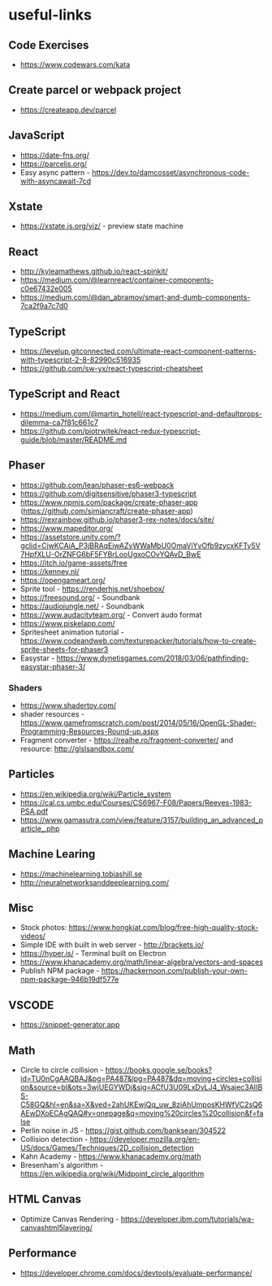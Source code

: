 # useful-links

## Code Exercises
* https://www.codewars.com/kata

## Create parcel or webpack project
* https://createapp.dev/parcel

## JavaScript
* https://date-fns.org/
* https://parceljs.org/
* Easy async pattern - https://dev.to/damcosset/asynchronous-code-with-asyncawait-7cd

## Xstate
* https://xstate.js.org/viz/ - preview state machine

## React
* http://kyleamathews.github.io/react-spinkit/
* https://medium.com/@learnreact/container-components-c0e67432e005
* https://medium.com/@dan_abramov/smart-and-dumb-components-7ca2f9a7c7d0

## TypeScript
* https://levelup.gitconnected.com/ultimate-react-component-patterns-with-typescript-2-8-82990c516935
* https://github.com/sw-yx/react-typescript-cheatsheet

## TypeScript and React
* https://medium.com/@martin_hotell/react-typescript-and-defaultprops-dilemma-ca7f81c661c7
* https://github.com/piotrwitek/react-redux-typescript-guide/blob/master/README.md

## Phaser
* https://github.com/lean/phaser-es6-webpack
* https://github.com/digitsensitive/phaser3-typescript
* https://www.npmjs.com/package/create-phaser-app (https://github.com/simiancraft/create-phaser-app)
* https://rexrainbow.github.io/phaser3-rex-notes/docs/site/
* https://www.mapeditor.org/
* https://assetstore.unity.com/?gclid=CjwKCAiA_P3jBRAqEiwAZyWWaMbU0OmaViYvOfb9zycxKFTy5V7HpfXLU-OrZNFG6bF5FYBrLooUgxoCOvYQAvD_BwE
* https://itch.io/game-assets/free
* https://kenney.nl/
* https://opengameart.org/
* Sprite tool - https://renderhjs.net/shoebox/
* https://freesound.org/ - Soundbank
* https://audiojungle.net/ - Soundbank
* https://www.audacityteam.org/ - Convert audo format
* https://www.piskelapp.com/
* Spritesheet animation tutorial - https://www.codeandweb.com/texturepacker/tutorials/how-to-create-sprite-sheets-for-phaser3
* Easystar - https://www.dynetisgames.com/2018/03/06/pathfinding-easystar-phaser-3/

### Shaders
* https://www.shadertoy.com/
* shader resources - https://www.gamefromscratch.com/post/2014/05/16/OpenGL-Shader-Programming-Resources-Round-up.aspx
* Fragment converter - https://realhe.ro/fragment-converter/ and resource: http://glslsandbox.com/

## Particles
* https://en.wikipedia.org/wiki/Particle_system
* https://cal.cs.umbc.edu/Courses/CS6967-F08/Papers/Reeves-1983-PSA.pdf
* https://www.gamasutra.com/view/feature/3157/building_an_advanced_particle_.php

## Machine Learing
* https://machinelearning.tobiashill.se
* http://neuralnetworksanddeeplearning.com/

## Misc
* Stock photos: https://www.hongkiat.com/blog/free-high-quality-stock-videos/
* Simple IDE with built in web server - http://brackets.io/
* https://hyper.is/ - Terminal built on Electron
* https://www.khanacademy.org/math/linear-algebra/vectors-and-spaces
* Publish NPM package - https://hackernoon.com/publish-your-own-npm-package-946b19df577e

## VSCODE
* https://snippet-generator.app

## Math
* Circle to circle collision - https://books.google.se/books?id=TU0nCgAAQBAJ&pg=PA487&lpg=PA487&dq=moving+circles+collision&source=bl&ots=3wjUEGYWDj&sig=ACfU3U09LxDvLJ4_Wsajec3AIIBS-C58GQ&hl=en&sa=X&ved=2ahUKEwjQq_uw_8ziAhUmposKHWfVC2sQ6AEwDXoECAgQAQ#v=onepage&q=moving%20circles%20collision&f=false
* Perlin noise in JS - https://gist.github.com/banksean/304522
* Collision detection - https://developer.mozilla.org/en-US/docs/Games/Techniques/2D_collision_detection
* Kahn Academy - https://www.khanacademy.org/math
* Bresenham's algorithm - https://en.wikipedia.org/wiki/Midpoint_circle_algorithm

## HTML Canvas
* Optimize Canvas Rendering - https://developer.ibm.com/tutorials/wa-canvashtml5layering/

## Performance
* https://developer.chrome.com/docs/devtools/evaluate-performance/
